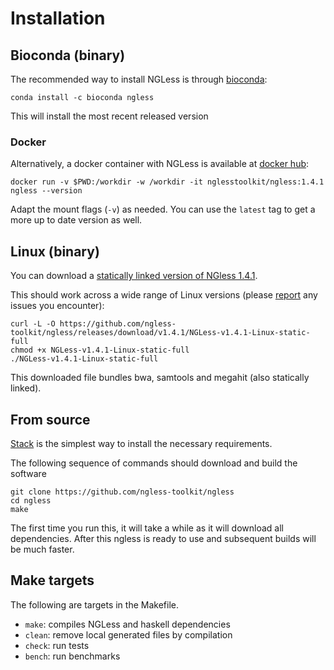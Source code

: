 # Installation

## Bioconda (binary)

The recommended way to install NGLess is through
[bioconda](https://bioconda.github.io):

    conda install -c bioconda ngless 

This will install the most recent released version

### Docker

Alternatively, a docker container with NGLess is available at
[docker hub](https://hub.docker.com/r/nglesstoolkit/ngless):

    docker run -v $PWD:/workdir -w /workdir -it nglesstoolkit/ngless:1.4.1 ngless --version

Adapt the mount flags (``-v``) as needed. You can use the `latest` tag to get a
more up to date version as well.


## Linux (binary)

You can download a [statically linked version of NGless
1.4.1](https://github.com/ngless-toolkit/ngless/releases/download/v1.4.1/NGLess-v1.4.1-Linux-static-full).

This should work across a wide range of Linux versions (please
[report](https://github.com/ngless-toolkit/ngless/issues) any issues you encounter):

    curl -L -O https://github.com/ngless-toolkit/ngless/releases/download/v1.4.1/NGLess-v1.4.1-Linux-static-full
    chmod +x NGLess-v1.4.1-Linux-static-full
    ./NGLess-v1.4.1-Linux-static-full

This downloaded file bundles bwa, samtools and megahit (also statically linked).

## From source

[Stack](https://docs.haskellstack.org/en/stable/README.html) is the simplest way
to install the necessary requirements.

The following sequence of commands should download and build the software

    git clone https://github.com/ngless-toolkit/ngless
    cd ngless
    make


The first time you run this, it will take a while as it will download all
dependencies. After this ngless is ready to use and subsequent builds will be
much faster.

## Make targets

The following are targets in the Makefile.

- `make`: compiles NGLess and haskell dependencies
- `clean`: remove local generated files by compilation
- `check`: run tests
- `bench`: run benchmarks

